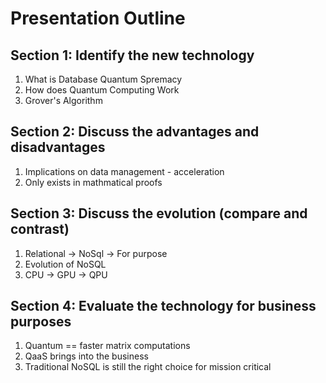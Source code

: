 # Presentation Outline

## Section 1: Identify the new technology

1. What is Database Quantum Spremacy
2. How does Quantum Computing Work
3. Grover's Algorithm

## Section 2: Discuss the advantages and disadvantages

1. Implications on data management - acceleration
2. Only exists in mathmatical proofs

## Section 3: Discuss the evolution (compare and contrast)

1. Relational -> NoSql -> For purpose
2. Evolution of NoSQL
3. CPU -> GPU -> QPU

## Section 4: Evaluate the technology for business purposes

1. Quantum == faster matrix computations
2. QaaS brings into the business
3. Traditional NoSQL is still the right choice for mission critical